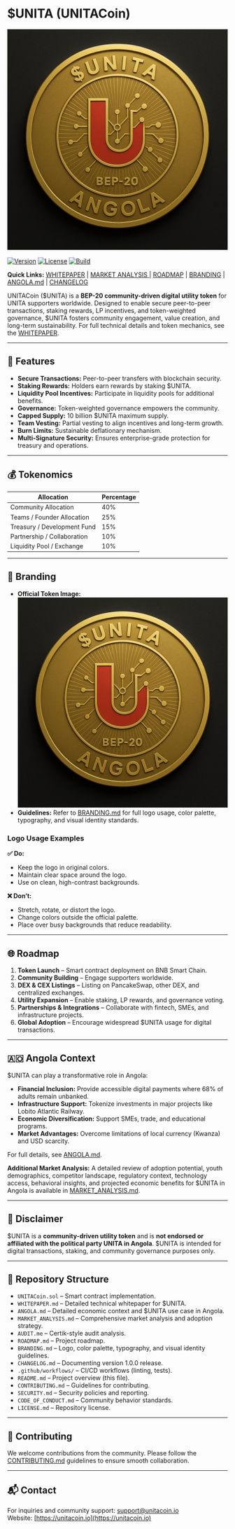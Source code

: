 # $UNITA (UNITACoin)

![UNITA Logo](./branding/unitacoin.jpg)

[![Version](https://img.shields.io/badge/version-1.0.0-blue)](./CHANGELOG.md) [![License](https://img.shields.io/badge/license-MIT-green)](./LICENSE.md) [![Build](https://img.shields.io/badge/build-passing-brightgreen)](https://github.com/username/unitacoin/actions)

**Quick Links:** [WHITEPAPER](./WHITEPAPER.md) | [MARKET ANALYSIS ](./MARKET_ANALYSIS.md) | [ROADMAP](./ROADMAP.md) | [BRANDING](./BRANDING.md) | [ANGOLA.md](./ANGOLA.md) | [CHANGELOG](./CHANGELOG.md)

UNITACoin ($UNITA) is a **BEP-20 community-driven digital utility token** for UNITA supporters worldwide. Designed to enable secure peer-to-peer transactions, staking rewards, LP incentives, and token-weighted governance, $UNITA fosters community engagement, value creation, and long-term sustainability. For full technical details and token mechanics, see the [WHITEPAPER](./WHITEPAPER.md).

----------

## 🚀 Features

-   **Secure Transactions:** Peer-to-peer transfers with blockchain security.
-   **Staking Rewards:** Holders earn rewards by staking $UNITA.
-   **Liquidity Pool Incentives:** Participate in liquidity pools for additional benefits.
-   **Governance:** Token-weighted governance empowers the community.
-   **Capped Supply:** 10 billion $UNITA maximum supply.
-   **Team Vesting:** Partial vesting to align incentives and long-term growth.
-   **Burn Limits:** Sustainable deflationary mechanism.
-   **Multi-Signature Security:** Ensures enterprise-grade protection for treasury and operations.

----------

## 💰 Tokenomics

| Allocation                  | Percentage |
|------------------------------|-----------|
| Community Allocation         | 40%       |
| Teams / Founder Allocation   | 25%       |
| Treasury / Development Fund  | 15%       |
| Partnership / Collaboration  | 10%       |
| Liquidity Pool / Exchange    | 10%       |

----------

## 🎨 Branding

-   **Official Token Image:** ![UNITACoin Token](./branding/unitacoin.jpg)
-   **Guidelines:** Refer to [BRANDING.md](./BRANDING.md) for full logo usage, color palette, typography, and visual identity standards.

### Logo Usage Examples

**✅ Do:**

-   Keep the logo in original colors.
-   Maintain clear space around the logo.
-   Use on clean, high-contrast backgrounds.

**❌ Don’t:**

-   Stretch, rotate, or distort the logo.
-   Change colors outside the official palette.
-   Place over busy backgrounds that reduce readability.

----------

## 🌐 Roadmap

1.  **Token Launch** – Smart contract deployment on BNB Smart Chain.
2.  **Community Building** – Engage supporters worldwide.
3.  **DEX & CEX Listings** – Listing on PancakeSwap, other DEX, and centralized exchanges.
4.  **Utility Expansion** – Enable staking, LP rewards, and governance voting.
5.  **Partnerships & Integrations** – Collaborate with fintech, SMEs, and infrastructure projects.
6.  **Global Adoption** – Encourage widespread $UNITA usage for digital transactions.

----------

## 🇦🇴 Angola Context

$UNITA can play a transformative role in Angola:

-   **Financial Inclusion:** Provide accessible digital payments where 68% of adults remain unbanked.
-   **Infrastructure Support:** Tokenize investments in major projects like Lobito Atlantic Railway.
-   **Economic Diversification:** Support SMEs, trade, and educational programs.
-   **Market Advantages:** Overcome limitations of local currency (Kwanza) and USD scarcity.

For full details, see [ANGOLA.md](./ANGOLA.md).

**Additional Market Analysis:** A detailed review of adoption potential, youth demographics, competitor landscape, regulatory context, technology access, behavioral insights, and projected economic benefits for $UNITA in Angola is available in [MARKET_ANALYSIS.md](./MARKET_ANALYSIS.md).

----------

## 📄 Disclaimer

$UNITA is a **community-driven utility token** and is **not endorsed or affiliated with the political party UNITA in Angola**. $UNITA is intended for digital transactions, staking, and community governance purposes only.

----------

## 🔧 Repository Structure

-   `UNITACoin.sol` – Smart contract implementation.
-   `WHITEPAPER.md` – Detailed technical whitepaper for $UNITA.
-   `ANGOLA.md` – Detailed economic context and $UNITA use case in Angola.
-   `MARKET_ANALYSIS.md` – Comprehensive market analysis and adoption strategy.
-   `AUDIT.me` – Certik-style audit analysis.
-   `ROADMAP.md` – Project roadmap.
-   `BRANDING.md` – Logo, color palette, typography, and visual identity guidelines.
-   `CHANGELOG.md` – Documenting version 1.0.0 release.
-   `.github/workflows/` – CI/CD workflows (linting, tests).
-   `README.md` – Project overview (this file).
-   `CONTRIBUTING.md` – Guidelines for contributing.
-   `SECURITY.md` – Security policies and reporting.
-   `CODE_OF_CONDUCT.md` – Community behavior standards.
-   `LICENSE.md` – Repository license.

----------

## 🤝 Contributing

We welcome contributions from the community. Please follow the [CONTRIBUTING.md](./CONTRIBUTING.md) guidelines to ensure smooth collaboration.

----------

## 📬 Contact

For inquiries and community support: [support@unitacoin.io](mailto:support@unitacoin.io)  
Website: [https://unitacoin.io](https://unitacoin.io)
